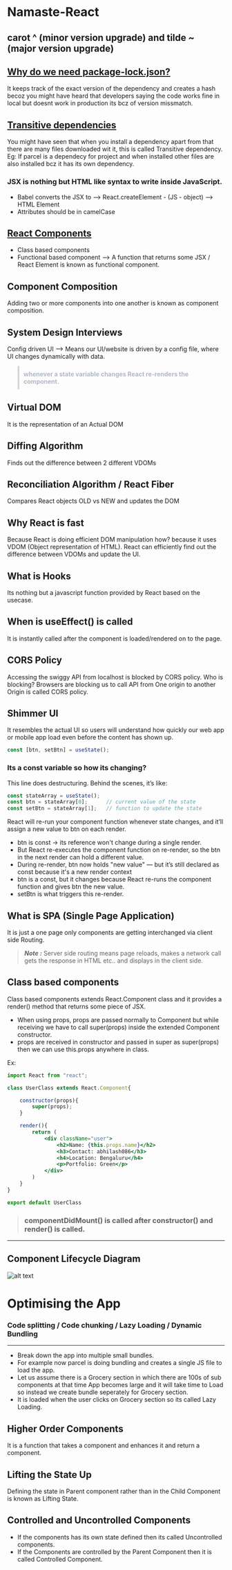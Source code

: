 # Namaste-React

## carot ^ (minor version upgrade) and tilde ~ (major version upgrade)

## **<u>Why do we need package-lock.json?</u>**
It keeps track of the exact version of the dependency and creates a hash becoz you might have heard that developers saying the code works fine in local but doesnt work in production its bcz of version missmatch.

## **<u>Transitive dependencies</u>**
 You might have seen that when you install a dependency apart from that there are many files downloaded wit it, this is called Transitive dependency. Eg: If parcel is a dependecy for project and when installed other files are also installed bcz it has its own dependency.

### JSX is nothing but HTML like syntax to write inside JavaScript.

- Babel converts the JSX to --> React.createElement - (JS - object) --> HTML Element
- Attributes should be in camelCase

## <u>React Components</u>
- Class based components
- Functional based component --> A function that returns some JSX / React Element is known as functional component.

## Component Composition
Adding two or more components into one another is known as component composition.

## System Design Interviews
Config driven UI --> Means our UI/website is driven by a config file, where UI changes dynamically with data.

<blockquote style="padding: 10px; border-left: 4px solid #cccc; color:rgb(177, 184, 194)">
  <strong>whenever a state variable changes React re-renders the component.</strong>
</blockquote>


## Virtual DOM
It is the representation of an Actual DOM

## Diffing Algorithm
Finds out the difference between 2 different VDOMs

## Reconciliation Algorithm / React Fiber
Compares React objects OLD vs NEW and updates the DOM

## Why React is fast 
Because React is doing efficient DOM manipulation how? because it uses VDOM (Object representation of HTML). React can efficiently find out the difference between VDOMs and update the UI.

## What is Hooks
Its nothing but a javascript function provided by React based on the usecase.

## When is useEffect() is called
It is instantly called after the component is loaded/rendered on to the page.

## CORS Policy
Accessing the swiggy API from localhost is blocked by CORS policy. 
Who is blocking?
Browsers are blocking us to call API from One origin to another Origin is called CORS policy.

## Shimmer UI
It resembles the actual UI so users will understand how quickly our web app or mobile app load even before the content has shown up.

```jsx
const [btn, setBtn] = useState();
```
### Its a const variable so how its changing?

This line does destructuring. Behind the scenes, it’s like:
```jsx
const stateArray = useState();
const btn = stateArray[0];      // current value of the state
const setBtn = stateArray[1];   // function to update the state
```

React will re-run your component function whenever state changes, and it’ll assign a new value to btn on each render.
- btn is const → its reference won't change during a single render.
- But React re-executes the component function on re-render, so the btn in the next render can hold a different value.
- During re-render, btn now holds "new value" — but it’s still declared as const because it's a new render context
- btn is a const, but it changes because React re-runs the component function and gives btn the new value.
- setBtn is what triggers this re-render.

## What is SPA (Single Page Application)
It is just a one page only components are getting interchanged via client side Routing.

>***Note :*** Server side routing means page reloads, makes a network call gets the response in HTML etc.. and displays in the client side.

## Class based components
Class based components extends React.Component class and it provides a render() method that returns some piece of JSX.
- When using props, props are passed normally to Component but while receiving we have to call super(props) inside the extended Component constructor.
- props are received in constructor and passed in super as super(props) then we can use this.props anywhere in class.

Ex: 
```jsx 
import React from "react";

class UserClass extends React.Component{

    constructor(props){
        super(props);
    }

    render(){
        return (
            <div className="user">
                <h2>Name: {this.props.name}</h2>
                <h3>Contact: abhilash086</h3>
                <h4>Location: Bengaluru</h4>
                <p>Portfolio: Green</p>
            </div>
        )
    }
}

export default UserClass 
```

>### componentDidMount() is called after constructor() and render() is called.
---

## Component Lifecycle Diagram

![alt text](image.png)


<h1>Optimising the App</h1>

### Code splitting / Code chunking / Lazy Loading / Dynamic Bundling
---
- Break down the app into multiple small bundles.
- For example now parcel is doing bundling and creates a single JS file to load the app.
- Let us assume there is a Grocery section in which there are 100s of sub components at that time App becomes large and it will take time to Load so instead we create bundle seperately for Grocery section.
- It is loaded when the user clicks on Grocery section so its called Lazy Loading.

## Higher Order Components
It is a function that takes a component and enhances it and return a component.

## Lifting the State Up
Defining the state in Parent component rather than in the Child Component is known as Lifting State.

## Controlled and Uncontrolled Components
- If the components has its own state defined then its called Uncontrolled components.
- If the Components are controlled by the Parent Component then it is called Controlled Component.

